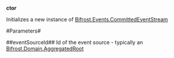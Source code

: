 **ctor**

Initializes a new instance of [Bifrost.Events.CommittedEventStream](Bifrost.Events.CommittedEventStream)

#Parameters#


##eventSourceId##
Id of the event source - typically an [Bifrost.Domain.AggregatedRoot](Bifrost.Domain.AggregatedRoot)
